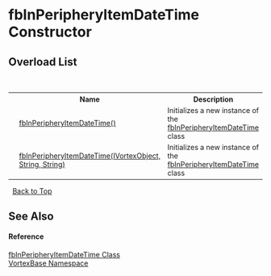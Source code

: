 # fbInPeripheryItemDateTime Constructor 
 


## Overload List
&nbsp;<table><tr><th></th><th>Name</th><th>Description</th></tr><tr><td>![Public method](media/pubmethod.gif "Public method")</td><td><a href="M_VortexBase_fbInPeripheryItemDateTime__ctor.md">fbInPeripheryItemDateTime()</a></td><td>
Initializes a new instance of the <a href="T_VortexBase_fbInPeripheryItemDateTime.md">fbInPeripheryItemDateTime</a> class</td></tr><tr><td>![Public method](media/pubmethod.gif "Public method")</td><td><a href="M_VortexBase_fbInPeripheryItemDateTime__ctor_1.md">fbInPeripheryItemDateTime(IVortexObject, String, String)</a></td><td>
Initializes a new instance of the <a href="T_VortexBase_fbInPeripheryItemDateTime.md">fbInPeripheryItemDateTime</a> class</td></tr></table>&nbsp;
<a href="#fbinperipheryitemdatetime-constructor">Back to Top</a>

## See Also


#### Reference
<a href="T_VortexBase_fbInPeripheryItemDateTime.md">fbInPeripheryItemDateTime Class</a><br /><a href="N_VortexBase.md">VortexBase Namespace</a><br />